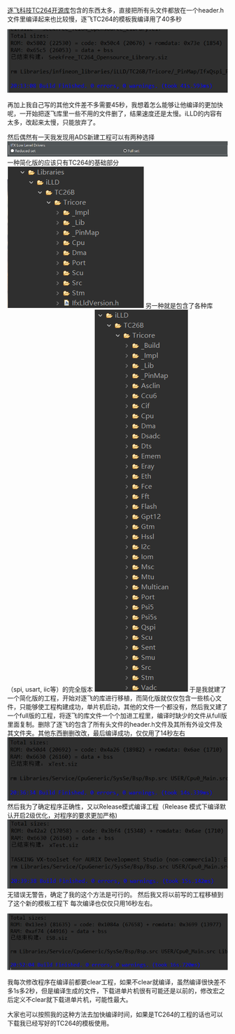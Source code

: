 [逐飞科技TC264开源库](https://gitee.com/seekfree/TC264_Library)包含的东西太多，直接把所有头文件都放在一个header.h文件里编译起来也比较慢，逐飞TC264的模板我编译用了40多秒

![](image/Figure_9.png)

再加上我自己写的其他文件差不多需要45秒，我想着怎么能够让他编译的更加快呢，一开始把逐飞库里一些不用的文件删了，结果速度还是太慢。iLLD的内容有太多，改起来太慢，只能放弃了。

然后偶然有一天我发现用ADS新建工程可以有两种选择
![](image/Figure_a.png)
一种简化版的应该只有TC264的基础部分
![](image/Figure_1.png)
另一种就是包含了各种库（spi, usart, iic等）的完全版本
![](image/Figure_2.png)
于是我就建了一个简化版的工程，开始对逐飞的库进行移植，而简化版就仅仅包含一些核心文件，只能够使工程构建成功，单片机启动，其他的文件一个都没有，然后我又建了一个full版的工程，将逐飞的库文件一个个加进工程里，编译时缺少的文件从full版里面复制。删除了逐飞的包含了所有头文件的header.h文件及其所有外设文件及其文件夹。其他东西删删改改，最后编译成功，仅仅用了14秒左右
![](image/Figure_b.png)
然后我为了确定程序正确性，又以Release模式编译工程（Release 模式下编译默认开启2级优化，对程序的要求更加严格)
![](image/Figure_c.png)
无错误无警告，确定了我的这个方法是可行的。
然后我又将以前写的工程移植到了这个新的模板工程下
每次编译也仅仅只用16秒左右。

![](image/Figure_d.png)

我每次修改程序在编译前都要clear工程，如果不clear就编译，虽然编译很快差不多1s多2秒，但是编译生成的文件，下载进单片机很有可能还是以前的，修改宏之后定义不clear就下载进单片机，可能性最大。

大家也可以按照我的这种方法去加快编译时间，如果是TC264的工程的话也可以下载我已经写好的TC264的模板使用。

